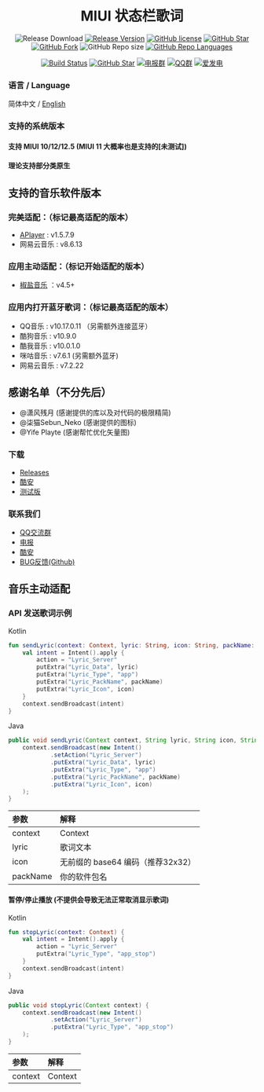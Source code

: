 <h1 align="center">MIUI 状态栏歌词</h1>

<div align="center">

![Release Download](https://img.shields.io/github/downloads/577fkj/MIUIStatusBarLyric/total?style=flat-square)
[![Release Version](https://img.shields.io/github/v/release/577fkj/MIUIStatusBarLyric?style=flat-square)](https://github.com/577fkj/MIUIStatusBarLyric/releases/latest)
[![GitHub license](https://img.shields.io/github/license/577fkj/MIUIStatusBarLyric?style=flat-square)](LICENSE)
[![GitHub Star](https://img.shields.io/github/stars/577fkj/MIUIStatusBarLyric?style=flat-square)](https://github.com/577fkj/MIUIStatusBarLyric/stargazers)
[![GitHub Fork](https://img.shields.io/github/forks/577fkj/MIUIStatusBarLyric?style=flat-square)](https://github.com/577fkj/MIUIStatusBarLyric/network/members)
![GitHub Repo size](https://img.shields.io/github/repo-size/577fkj/MIUIStatusBarLyric?style=flat-square&color=3cb371)
[![GitHub Repo Languages](https://img.shields.io/github/languages/top/577fkj/MIUIStatusBarLyric?style=flat-square)](https://github.com/577fkj/MIUIStatusBarLyric/search?l=java)

[![Build Status](https://img.shields.io/endpoint.svg?url=https://actions-badge.atrox.dev/577fkj/MIUIStatusBarLyric/badge&style=flat-square)](https://actions-badge.atrox.dev/577fkj/MIUIStatusBarLyric/goto?ref=develop)
[![GitHub Star](https://img.shields.io/github/stars/577fkj/MIUIStatusBarLyric.svg?style=social)](https://github.com/577fkj/MIUIStatusBarLyric)
[![电报群](https://img.shields.io/badge/电报群-MIUIStatusBatLyric-blue.svg?style=flat-square&color=12b7f5)](https://t.me/MIUIStatusBatLyric)
[![QQ群](https://img.shields.io/badge/QQ群-884185860-blue.svg?style=flat-square&color=12b7f5)](https://qm.qq.com/cgi-bin/qm/qr?k=ea_MP7zFoZJEdpxDFQcadBdbZmwYXZHh&jump_from=webapi)
[![爱发电](https://img.shields.io/badge/爱发电-@xiao_wine-blue.svg?style=flat-square&color=12b7f5)](https://afdian.net/@xiao_wine)

</div>

### 语言 / Language

简体中文 / [English](README_EN.md)

### 支持的系统版本

#### 支持 MIUI 10/12/12.5 (MIUI 11 大概率也是支持的[未测试])
#### 理论支持部分类原生

## 支持的音乐软件版本
### 完美适配：（标记最高适配的版本）
- [APlayer](https://github.com/rRemix/APlayer) : v1.5.7.9
- 网易云音乐 : v8.6.13

### 应用主动适配：（标记开始适配的版本）
- [椒盐音乐](https://github.com/Moriafly/SaltPlayerSource) ：v4.5+

### 应用内打开蓝牙歌词：（标记最高适配的版本）
- QQ音乐 : v10.17.0.11 （另需额外连接蓝牙）
- 酷狗音乐 : v10.9.0
- 酷我音乐 : v10.0.1.0
- 咪咕音乐 : v7.6.1 (另需额外蓝牙)
- 网易云音乐 : v7.2.22

## 感谢名单（不分先后）
- @潇风残月 (感谢提供的库以及对代码的极限精简)
- @柒猫Sebun_Neko (感谢提供的图标)
- @Yife Playte (感谢帮忙优化矢量图)

### 下载

- [Releases](https://github.com/577fkj/MIUIStatusBarLyric/releases)  
- [酷安](https://www.coolapk.com/apk/miui.statusbar.lyric)  
- [测试版](https://github.com/577fkj/MIUIStatusBarLyric/actions/workflows/Android.yml)  

### 联系我们

- [QQ交流群](https://jq.qq.com/?_wv=1027&amp;k=KQeQjgsv)
- [电报](https://t.me/MIUIStatusBatLyric)
- [酷安](https://www.coolapk.com/apk/miui.statusbar.lyric)
- [BUG反馈(Github)](https://github.com/577fkj/MIUIStatusBarLyric/issues/new)

## 音乐主动适配
### API 发送歌词示例

Kotlin

```kotlin
fun sendLyric(context: Context, lyric: String, icon: String, packName: String) {
    val intent = Intent().apply {
        action = "Lyric_Server"
        putExtra("Lyric_Data", lyric)
        putExtra("Lyric_Type", "app")
        putExtra("Lyric_PackName", packName)
        putExtra("Lyric_Icon", icon)
    }
    context.sendBroadcast(intent)
}
```

Java

```java
public void sendLyric(Context context, String lyric, String icon, String packName) {
    context.sendBroadcast(new Intent()
            .setAction("Lyric_Server")
            .putExtra("Lyric_Data", lyric)
            .putExtra("Lyric_Type", "app")
            .putExtra("Lyric_PackName", packName)
            .putExtra("Lyric_Icon", icon)
    );
}
```

| 参数 | 解释 |
| :-- | :-- |
| context  | Context |
| lyric    | 歌词文本 |
| icon     | 无前缀的 base64 编码（推荐32x32） |
| packName | 你的软件包名 |

#### 暂停/停止播放 (不提供会导致无法正常取消显示歌词)

Kotlin

```kotlin
fun stopLyric(context: Context) {
    val intent = Intent().apply {
        action = "Lyric_Server"
        putExtra("Lyric_Type", "app_stop")
    }
    context.sendBroadcast(intent)
}
```

Java

```java
public void stopLyric(Context context) {
    context.sendBroadcast(new Intent()
            .setAction("Lyric_Server")
            .putExtra("Lyric_Type", "app_stop")
    );
}
```

| 参数 | 解释 |
| :-- | :-- |
| context  | Context |